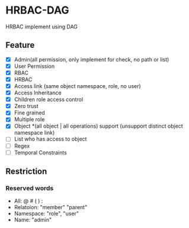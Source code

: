 # HRBAC-DAG

HRBAC implement using DAG

## Feature

- [x] Admin(all permission, only implement for check, no path or list)
- [x] User Permission
- [x] RBAC
- [x] HRBAC
- [x] Access link (same object namespace, role, no user)
- [x] Access Inheritance
- [x] Children role access control
- [x] Zero trust
- [x] Fine grained
- [x] Multiple role
- [x] Object *(all object | all operations) support (unsupport distinct object namespace link)
- [ ] List who has access to object
- [ ] Regex
- [ ] Temporal Constraints

## Restriction

### Reserved words

- All: @ # ( ) :
- Relatoion: "member" "parent"
- Namespace: "role", "user"
- Name: "admin"
  